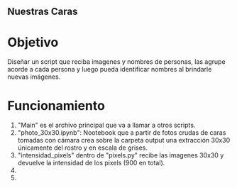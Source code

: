 ## Nuestras Caras

# Objetivo
Diseñar un script que reciba imagenes y nombres de personas, las agrupe acorde a cada persona y luego pueda identificar nombres al brindarle nuevas imágenes.

# Funcionamiento
1) "Main" es el archivo principal que va a llamar a otros scripts.
2) "photo_30x30.ipynb": Nootebook que a partir de fotos crudas de caras tomadas con cámara crea sobre la carpeta output una extracción 30x30 únicamente del rostro y en escala de grises.
3) "intensidad_pixels" dentro de "pixels.py" recibe las imagenes 30x30 y devuelve la intensidad de los pixels (900 en total).
4) 
5) 
